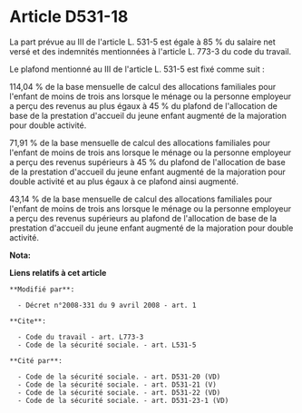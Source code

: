 # Article D531-18

La part prévue au III de l'article L. 531-5 est égale à 85 % du salaire net versé et des indemnités mentionnées à l'article
L. 773-3 du code du travail. 

Le plafond mentionné au III de l'article L. 531-5 est fixé comme suit : 

114,04 % de la base mensuelle de calcul des allocations familiales pour l'enfant de moins de trois ans lorsque le ménage ou
la personne employeur a perçu des revenus au plus égaux à 45 % du plafond de l'allocation de base de la prestation d'accueil
du jeune enfant augmenté de la majoration pour double activité. 

71,91 % de la base mensuelle de calcul des allocations familiales pour l'enfant de moins de trois ans lorsque le ménage ou la
personne employeur a perçu des revenus supérieurs à 45 % du plafond de l'allocation de base de la prestation d'accueil du
jeune enfant augmenté de la majoration pour double activité et au plus égaux à ce plafond ainsi augmenté. 

43,14 % de la base mensuelle de calcul des allocations familiales pour l'enfant de moins de trois ans lorsque le ménage ou la
personne employeur a perçu des revenus supérieurs au plafond de l'allocation de base de la prestation d'accueil du jeune
enfant augmenté de la majoration pour double activité.

**Nota:**



**Liens relatifs à cet article**

	**Modifié par**:

	  - Décret n°2008-331 du 9 avril 2008 - art. 1

	**Cite**:

	  - Code du travail - art. L773-3
	  - Code de la sécurité sociale. - art. L531-5

	**Cité par**:

	  - Code de la sécurité sociale. - art. D531-20 (VD)
	  - Code de la sécurité sociale. - art. D531-21 (V)
	  - Code de la sécurité sociale. - art. D531-22 (VD)
	  - Code de la sécurité sociale. - art. D531-23-1 (VD)

